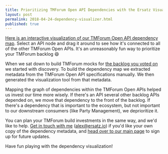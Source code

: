 ```yaml
---
title: Prioritizing TMForum Open API Dependencies with the Ersatz Visualizer
layout: post
permalink: 2018-04-24-dependency-visualizer.html
published: true
---
```


[Here is an interactive visualization of our TMForum Open API dependency map](/depviz). Select an API node and drag it around to see how it's connected to all of the other TMForum Open APIs. It's an unreasonably fun way to prioritize your TMForum backlog 😄

When we sat down to build TMForum mocks for [the backlog you voted on](https://docs.google.com/forms/d/e/1FAIpQLSfSe94015z7HtFO7HCyavmtcLdF3ogxaWvUMMstmlPX-2GDJQ/viewform) we started with discovery. To build the dependency map we extracted metadata from the TMForum Open API specifications manually. We then generated the visualization tool from that metadata.

Mapping the graph of dependencies within the TMForum Open APIs helped us invest our time more wisely. If there's an API several other backlog APIs depended on, we move that dependency to the front of the backlog. If there's a dependency that is important to the ecosystem, but not important to our downstream consumers (like Party Management), we deprioritize it.

You can plan your TMForum build investments in the same way, and we'd like to help. [Get in touch with me](mailto:alex@ersatz.io) (alex@ersatz.io) if you'd like your own copy of the dependency metadata, and [head over to our main page](http://ersatz.io/) to sign up for future updates.

Have fun playing with the dependency visualization!
